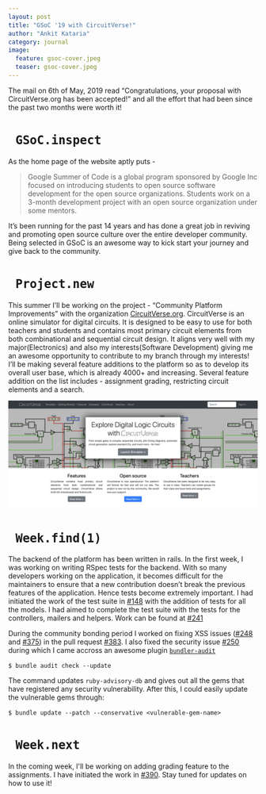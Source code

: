 ```yaml
---
layout: post
title: "GSoC '19 with CircuitVerse!"
author: "Ankit Kataria"
category: journal
image:
  feature: gsoc-cover.jpeg
  teaser: gsoc-cover.jpeg
---
```



The mail on 6th of May, 2019 read “Congratulations, your proposal with CircuitVerse.org has been accepted!” and all the effort that had been since the past two months were worth it!

# <code style="font-size: 24px"> GSoC.inspect </code>

As the home page of the website aptly puts - 

> Google Summer of Code is a global program sponsored by Google Inc focused on introducing students to open source software development for the open source organizations. Students work on a 3-month development project with an open source organization under some mentors.

It’s been running for the past 14 years and has done a great job in reviving and promoting open source culture over the entire developer community. Being selected in GSoC is an awesome way to kick start your journey and give back to the community. 


# <code style="font-size: 24px"> Project.new </code>

This summer I’ll be working on the project - “Community Platform Improvements” with the organization [CircuitVerse.org](https://circuitverse.org/). CircuitVerse is an online simulator for digital circuits. It is designed to be easy to use for both teachers and students and contains most primary circuit elements from both combinational and sequential circuit design. It aligns very well with my major(Electronics) and also my interests(Software Development) giving me an awesome opportunity to contribute to my branch through my interests! I’ll be making several feature additions to the platform so as to develop its overall user base, which is already 4000+ and increasing. Several feature addition on the list includes - assignment grading, restricting circuit elements and a search. 

![circuitverse](/assets/img/cv-home.png)


# <code style="font-size: 24px"> Week.find(1) </code>

The backend of the platform has been written in rails. In the first week, I was working on writing RSpec tests for the backend. With so many developers working on the application, it becomes difficult for the maintainers to ensure that a new contribution doesn’t break the previous features of the application. Hence tests become extremely important. I had initiated the work of the test suite in [#148](https://github.com/CircuitVerse/CircuitVerse/pull/148) with the addition of tests for all the models. I had aimed to complete the test suite with the tests for the controllers, mailers and helpers. Work can be found at [#241](https://github.com/CircuitVerse/CircuitVerse/pull/241)

During the community bonding period I worked on fixing XSS issues ([#248](https://github.com/CircuitVerse/CircuitVerse/issues/248) and [#375](https://github.com/CircuitVerse/CircuitVerse/issues/375)) in the pull request [#383](https://github.com/CircuitVerse/CircuitVerse/pull/383). I also fixed the security issue [#250](https://github.com/CircuitVerse/CircuitVerse/issues/250) during which I came accross an awesome plugin [`bundler-audit`](https://github.com/rubysec/bundler-audit)

```
$ bundle audit check --update
```

The command updates `ruby-advisory-db` and gives out all the gems that have registered any security vulnerability. After this, I could easily update the vulnerable gems through: 

```
$ bundle update --patch --conservative <vulnerable-gem-name>
```

# <code style="font-size: 24px"> Week.next </code>

In the coming week, I'll be working on adding grading feature to the assignments. I have initiated the work in [#390](https://github.com/CircuitVerse/CircuitVerse/pull/390). Stay tuned for updates on how to use it!